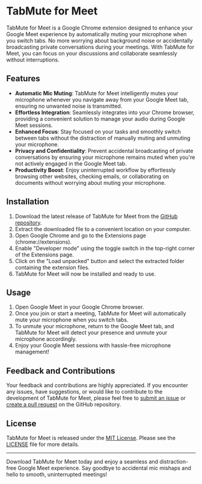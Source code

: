 # TabMute for Meet

TabMute for Meet is a Google Chrome extension designed to enhance your Google Meet experience by automatically muting your microphone when you switch tabs. No more worrying about background noise or accidentally broadcasting private conversations during your meetings. With TabMute for Meet, you can focus on your discussions and collaborate seamlessly without interruptions.

## Features

- **Automatic Mic Muting**: TabMute for Meet intelligently mutes your microphone whenever you navigate away from your Google Meet tab, ensuring no unwanted noise is transmitted.
- **Effortless Integration**: Seamlessly integrates into your Chrome browser, providing a convenient solution to manage your audio during Google Meet sessions.
- **Enhanced Focus**: Stay focused on your tasks and smoothly switch between tabs without the distraction of manually muting and unmuting your microphone.
- **Privacy and Confidentiality**: Prevent accidental broadcasting of private conversations by ensuring your microphone remains muted when you're not actively engaged in the Google Meet tab.
- **Productivity Boost**: Enjoy uninterrupted workflow by effortlessly browsing other websites, checking emails, or collaborating on documents without worrying about muting your microphone.

## Installation

1. Download the latest release of TabMute for Meet from the [GitHub repository](https://github.com/AwesomeArunava/TabMute-for-Meet/releases).
2. Extract the downloaded file to a convenient location on your computer.
3. Open Google Chrome and go to the Extensions page (chrome://extensions).
4. Enable "Developer mode" using the toggle switch in the top-right corner of the Extensions page.
5. Click on the "Load unpacked" button and select the extracted folder containing the extension files.
6. TabMute for Meet will now be installed and ready to use.

## Usage

1. Open Google Meet in your Google Chrome browser.
2. Once you join or start a meeting, TabMute for Meet will automatically mute your microphone when you switch tabs.
3. To unmute your microphone, return to the Google Meet tab, and TabMute for Meet will detect your presence and unmute your microphone accordingly.
4. Enjoy your Google Meet sessions with hassle-free microphone management!

## Feedback and Contributions

Your feedback and contributions are highly appreciated. If you encounter any issues, have suggestions, or would like to contribute to the development of TabMute for Meet, please feel free to [submit an issue](https://github.com/AwesomeArunava/TabMute-for-Meet/issues) or [create a pull request](https://github.com/AwesomeArunava/TabMute-for-Meet/pulls) on the GitHub repository.

## License

TabMute for Meet is released under the [MIT License](https://github.com/AwesomeArunava/TabMute-for-Meet/blob/main/LICENSE). Please see the [LICENSE](https://github.com/AwesomeArunava/TabMute-for-Meet/blob/main/LICENSE) file for more details.

---

Download TabMute for Meet today and enjoy a seamless and distraction-free Google Meet experience. Say goodbye to accidental mic mishaps and hello to smooth, uninterrupted meetings!

